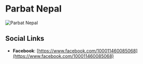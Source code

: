 # Parbat Nepal

![Parbat Nepal](https://avatars1.githubusercontent.com/u/72305433)

## Social Links
- **Facebook**: [https://www.facebook.com/100011460085068](https://www.facebook.com/100011460085068)
